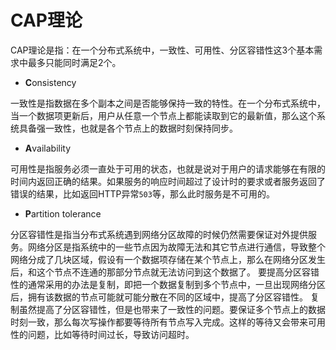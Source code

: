 # CAP理论

CAP理论是指：在一个分布式系统中，一致性、可用性、分区容错性这3个基本需求中最多只能同时满足2个。

- **C**onsistency

一致性是指数据在多个副本之间是否能够保持一致的特性。在一个分布式系统中，当一个数据项更新后，用户从任意一个节点上都能读取到它的最新值，那么这个系统具备强一致性，也就是各个节点上的数据时刻保持同步。

- **A**vailability

可用性是指服务必须一直处于可用的状态，也就是说对于用户的请求能够在有限的时间内返回正确的结果。如果服务的响应时间超过了设计时的要求或者服务返回了错误的结果，比如返回HTTP异常`503`等，那么此时服务是不可用的。

- **P**artition tolerance

分区容错性是指当分布式系统遇到网络分区故障的时候仍然需要保证对外提供服务。网络分区是指系统中的一些节点因为故障无法和其它节点进行通信，导致整个网络分成了几块区域，假设有一个数据项存储在某个节点上，那么在网络分区发生后，和这个节点不连通的那部分节点就无法访问到这个数据了。
要提高分区容错性的通常采用的办法是复制，即把一个数据复制到多个节点中，一旦出现网络分区后，拥有该数据的节点可能就可能分散在不同的区域中，提高了分区容错性。
复制虽然提高了分区容错性，但是也带来了一致性的问题。要保证多个节点上的数据时刻一致，那么每次写操作都要等待所有节点写入完成。这样的等待又会带来可用性的问题，比如等待时间过长，导致访问超时。
